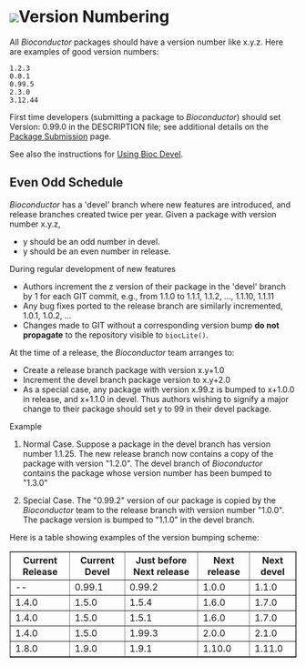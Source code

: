 ![](/images/icons/magnifier.gif)Version Numbering
=================

All _Bioconductor_ packages should have a version number like x.y.z.
Here are examples of good version numbers:

    1.2.3
    0.0.1
    0.99.5
    2.3.0
    3.12.44
    
First time developers (submitting a package to _Bioconductor_) should
set Version: 0.99.0 in the DESCRIPTION file; see additional details on
the [Package Submission](/developers/package-submission) page.

See also the instructions for [Using Bioc Devel][].

[Using Bioc Devel]: /developers/how-to/useDevel/

Even Odd Schedule
-----------------

_Bioconductor_ has a 'devel' branch where new features are introduced,
and release branches created twice per year.  Given a package with
version number x.y.z,

* y should be an odd number in devel.
* y should be an even number in release.

During regular development of new features

* Authors increment the z version of their package in the 'devel'
  branch by 1 for each GIT commit, e.g., from 1.1.0 to 1.1.1, 1.1.2,
  ..., 1.1.10, 1.1.11
* Any bug fixes ported to the release branch are similarly
  incremented, 1.0.1, 1.0.2, ...
* Changes made to GIT without a corresponding version bump **do not
  propagate** to the repository visible to `biocLite()`.

At the time of a release, the _Bioconductor_ team arranges to:

* Create a release branch package with version x.y+1.0
* Increment the devel branch package version to x.y+2.0
* As a special case, any package with version x.99.z is bumped to
  x+1.0.0 in release, and x+1.1.0 in devel. Thus authors wishing to
  signify a major change to their package should set y to 99 in their
  devel package.

Example

1. Normal Case. Suppose a package in the devel branch has version
   number 1.1.25. The new release branch now contains a copy of the
   package with version "1.2.0".  The devel branch of _Bioconductor_
   contains the package whose version number has been bumped to
   "1.3.0"

2. Special Case.  The "0.99.2" version of our package is copied by the
   _Bioconductor_ team to the release branch with version number
   "1.0.0". The package version is bumped to "1.1.0" in the devel
   branch.

Here is a table showing examples of the version bumping scheme:

<table border="1" cellpadding="5" cellspacing="0">
<thead valign="bottom">
<tr>
  <th class="head">Current Release</th>
  <th class="head">Current Devel</th>
  <th class="head">Just before Next release</th>
  <th class="head">Next release</th>
  <th class="head">Next devel</th>
</tr>
</thead>
<tbody valign="top">
<tr>
  <td>--</td><td>0.99.1</td><td>0.99.2</td><td>1.0.0</td><td>1.1.0</td>
</tr>
<tr>
  <td>1.4.0</td><td>1.5.0</td><td>1.5.4</td><td>1.6.0</td><td>1.7.0</td>
</tr>
<tr>
  <td>1.4.0</td><td>1.5.0</td><td>1.5.1</td><td>1.6.0</td><td>1.7.0</td>
</tr>
<tr>
  <td>1.4.0</td><td>1.5.0</td><td>1.99.3</td><td>2.0.0</td><td>2.1.0</td>
</tr>
<tr>
  <td>1.8.0</td><td>1.9.0</td><td>1.9.1</td><td>1.10.0</td><td>1.11.0</td>
</tr>
</tbody>
</table>
<br />
